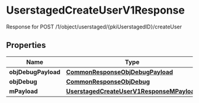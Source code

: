 

# UserstagedCreateUserV1Response

Response for POST /1/object/userstaged/{pkiUserstagedID}/createUser

## Properties

| Name | Type | Description | Notes |
|------------ | ------------- | ------------- | -------------|
|**objDebugPayload** | [**CommonResponseObjDebugPayload**](CommonResponseObjDebugPayload.md) |  |  |
|**objDebug** | [**CommonResponseObjDebug**](CommonResponseObjDebug.md) |  |  [optional] |
|**mPayload** | [**UserstagedCreateUserV1ResponseMPayload**](UserstagedCreateUserV1ResponseMPayload.md) |  |  |



